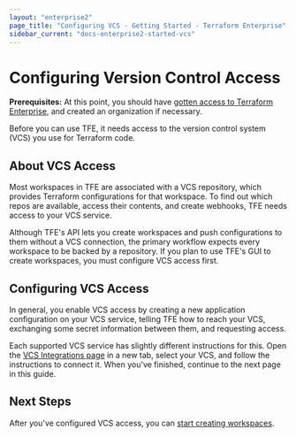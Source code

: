 ```yaml
---
layout: "enterprise2"
page_title: "Configuring VCS - Getting Started - Terraform Enterprise"
sidebar_current: "docs-enterprise2-started-vcs"
---
```


# Configuring Version Control Access

**Prerequisites:** At this point, you should have [gotten access to Terraform Enterprise](./access.html), and created an organization if necessary.

Before you can use TFE, it needs access to the version control system (VCS) you use for Terraform code.

## About VCS Access

Most workspaces in TFE are associated with a VCS repository, which provides Terraform configurations for that workspace. To find out which repos are available, access their contents, and create webhooks, TFE needs access to your VCS service.

Although TFE's API lets you create workspaces and push configurations to them without a VCS connection, the primary workflow expects every workspace to be backed by a repository. If you plan to use TFE's GUI to create workspaces, you must configure VCS access first.

## Configuring VCS Access

In general, you enable VCS access by creating a new application configuration on your VCS service, telling TFE how to reach your VCS, exchanging some secret information between them, and requesting access.

Each supported VCS service has slightly different instructions for this. Open the [VCS Integrations page](../vcs/index.html) in a new tab, select your VCS, and follow the instructions to connect it. When you've finished, continue to the next page in this guide.

## Next Steps

After you've configured VCS access, you can [start creating workspaces](./workspaces.html).
